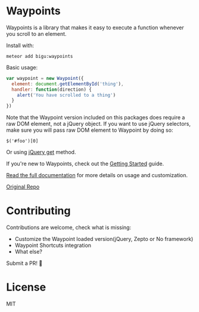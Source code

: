 # Waypoints

Waypoints is a library that makes it easy to execute a function whenever you scroll to an element. 

Install with:

``` 
meteor add bigu:waypoints 
```

Basic usage:

```js
var waypoint = new Waypoint({
  element: document.getElementById('thing'),
  handler: function(direction) {
    alert('You have scrolled to a thing')
  }
})
```

Note that the Waypoint version included on this packages does require a raw DOM element, not a jQuery object. If you want to use jQuery selectors, make sure you will pass raw DOM element to Waypoint by doing so:

```
$('#foo')[0]
```
Or using [jQuery get](https://api.jquery.com/get/) method.

If you're new to Waypoints, check out the [Getting Started](http://imakewebthings.com/waypoints/guides/getting-started) guide.

[Read the full documentation](http://imakewebthings.com/waypoints/api/waypoint) for more details on usage and customization.

[Original Repo](https://github.com/imakewebthings/waypoints)

# Contributing

Contributions are welcome, check what is missing:
* Customize the Waypoint loaded version(jQuery, Zepto or No framework)
* Waypoint Shortcuts integration
* What else?

Submit a PR! :beers:

# License
MIT
